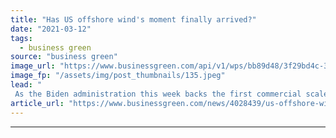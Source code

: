 ```yaml
---
title: "Has US offshore wind's moment finally arrived?"
date: "2021-03-12"
tags: 
  - business green
source: "business green"
image_url: "https://www.businessgreen.com/api/v1/wps/bb89d48/3f29bd4c-3d4e-4802-9b91-296ff87b29bb/2/offshorewind-sstock-185x114.jpeg"
image_fp: "/assets/img/post_thumbnails/135.jpeg"
lead: "
 As the Biden administration this week backs the first commercial scale offshore wind farm in the US, hopes are building for a renewable energy boom ..."
article_url: "https://www.businessgreen.com/news/4028439/us-offshore-wind-moment-finally-arrived"
---
```


---
